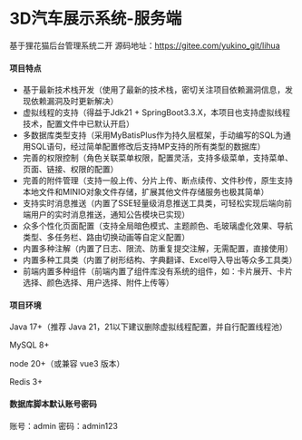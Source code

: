 # 3D汽车展示系统-服务端
基于狸花猫后台管理系统二开
源码地址：https://gitee.com/yukino_git/lihua

#### 项目特点
- 基于最新技术栈开发（使用了最新的技术栈，密切关注项目依赖漏洞信息，发现依赖漏洞及时更新解决）
- 虚拟线程的支持（得益于Jdk21 + SpringBoot3.3.X，本项目也支持虚拟线程技术，配置文件中已默认开启）
- 多数据库类型支持（采用MyBatisPlus作为持久层框架，手动编写的SQL为通用SQL语句，经过简单配置修改后支持MP支持的所有类型的数据库）
- 完善的权限控制（角色关联菜单权限，配置灵活，支持多级菜单，支持菜单、页面、链接、权限的配置）
- 完善的附件管理（支持一般上传、分片上传、断点续传、文件秒传，原生支持本地文件和MINIO对象文件存储，扩展其他文件存储服务也极其简单）
- 支持实时消息推送（内置了SSE轻量级消息推送工具类，可轻松实现后端向前端用户的实时消息推送，通知公告模块已实现）
- 众多个性化页面配置（支持全局暗色模式、主题颜色、毛玻璃虚化效果、导航类型、多任务栏、路由切换动画等自定义配置）
- 内置多种注解（内置了日志、限流、防重复提交注解，无需配置，直接使用）
- 内置多种工具类（内置了树形结构、字典翻译、Excel导入导出等众多工具类）
- 前端内置多种组件（前端内置了组件库没有系统的组件，如：卡片展开、卡片选择、颜色选择、用户选择、附件上传等）

#### 项目环境
Java 17+（推荐 Java 21，21以下建议删除虚拟线程配置，并自行配置线程池）

MySQL 8+

node 20+（或兼容 vue3 版本）

Redis 3+

#### 数据库脚本默认账号密码
账号：admin
密码：admin123